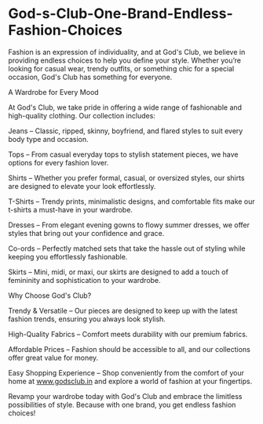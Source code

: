 # God-s-Club-One-Brand-Endless-Fashion-Choices

Fashion is an expression of individuality, and at God's Club, we believe in providing endless choices to help you define your style. Whether you’re looking for casual wear, trendy outfits, or something chic for a special occasion, God's Club has something for everyone.

A Wardrobe for Every Mood

At God's Club, we take pride in offering a wide range of fashionable and high-quality clothing. Our collection includes:

Jeans – Classic, ripped, skinny, boyfriend, and flared styles to suit every body type and occasion.

Tops – From casual everyday tops to stylish statement pieces, we have options for every fashion lover.

Shirts – Whether you prefer formal, casual, or oversized styles, our shirts are designed to elevate your look effortlessly.

T-Shirts – Trendy prints, minimalistic designs, and comfortable fits make our t-shirts a must-have in your wardrobe.

Dresses – From elegant evening gowns to flowy summer dresses, we offer styles that bring out your confidence and grace.

Co-ords – Perfectly matched sets that take the hassle out of styling while keeping you effortlessly fashionable.

Skirts – Mini, midi, or maxi, our skirts are designed to add a touch of femininity and sophistication to your wardrobe.

Why Choose God's Club?

Trendy & Versatile – Our pieces are designed to keep up with the latest fashion trends, ensuring you always look stylish.

High-Quality Fabrics – Comfort meets durability with our premium fabrics.

Affordable Prices – Fashion should be accessible to all, and our collections offer great value for money.

Easy Shopping Experience – Shop conveniently from the comfort of your home at www.godsclub.in and explore a world of fashion at your fingertips.

Revamp your wardrobe today with God's Club and embrace the limitless possibilities of style. Because with one brand, you get endless fashion choices!

